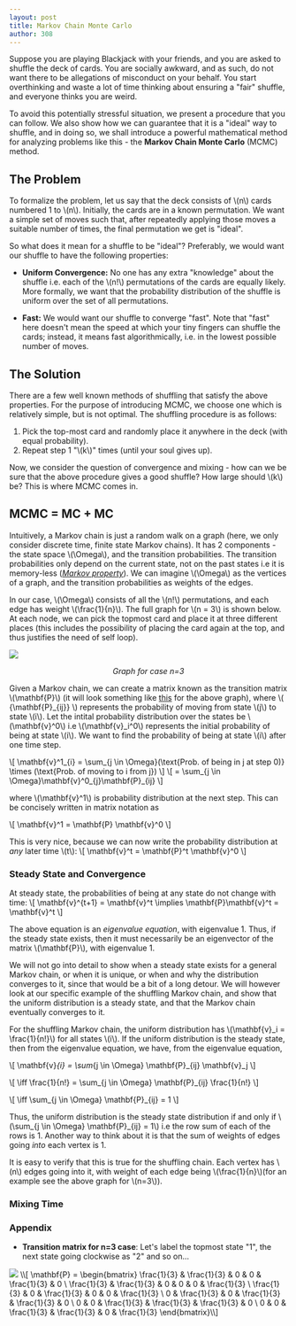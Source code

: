 ```yaml
---
layout: post
title: Markov Chain Monte Carlo
author: 308
---
```


<!-- 

Problem: shufle a deck of cards such that the final permutation is uniformly distributed across all permutations

Method:

Explanation:

Relation to MCMC (MC, MC)

MCMC (Properties, Mixing time etc.)

Deadline : 15th Aug 2021
 -->

<!-- Make this paragraph better -->
Suppose you are playing Blackjack with your friends, and you are asked to shuffle the deck of cards. You are socially awkward, and as such, do not want there to be allegations of misconduct on your behalf. You start overthinking and waste a lot of time thinking about ensuring a "fair" shuffle, and everyone thinks you are weird.

To avoid this potentially stressful situation, we present a procedure that you can follow. We also show how we can guarantee that it is a "ideal" way to shuffle, and in doing so, we shall introduce a powerful mathematical method for analyzing problems like this - the **Markov Chain Monte Carlo** (MCMC) method.

## The Problem

To formalize the problem, let us say that the deck consists of \\(n\\) cards numbered 1 to \\(n\\). Initially, the cards are in a known permutation. We want a simple set of moves such that, after repeatedly applying those moves a suitable number of times, the final permutation we get is "ideal".

So what does it mean for a shuffle to be "ideal"? Preferably, we would want our shuffle to have the following properties:

- **Uniform Convergence:** No one has any extra "knowledge" about the shuffle i.e. each of the \\(n!\\) permutations of the cards are equally likely. More formally, we want that the probability distribution of the shuffle is uniform over the set of all permutations. 
<!-- - We would want the final permutation that the shuffle results in to be uniformly randomly selected from all the (\\(n!\\)) possible permutations of the cards. -->
- **Fast:** We would want our shuffle to converge "fast". Note that "fast" here doesn't mean the speed at which your tiny fingers can shuffle the cards; instead, it means fast algorithmically, i.e. in the lowest possible number of moves.

## The Solution

There are a few well known methods of shuffling that satisfy the above properties. For the purpose of introducing MCMC, we choose one which is relatively simple, but is not optimal. The shuffling procedure is as follows:

1. Pick the top-most card and randomly place it anywhere in the deck (with equal probability).
2. Repeat step 1 "\\(k\\)" times (until your soul gives up).

Now, we consider the question of convergence and mixing - how can we be sure that the above procedure gives a good shuffle? How large should \\(k\\) be? This is where MCMC comes in.

## MCMC = MC + MC

Intuitively, a Markov chain is just a random walk on a graph (here, we only consider discrete time, finite state Markov chains). It has 2 components - the state space \\(\Omega\\), and the transition probabilities. The transition probabilities only depend on the current state, not on the past states i.e it is memory-less ([*Markov property*](https://en.wikipedia.org/wiki/Markov_property)). We can imagine \\(\Omega\\) as the vertices of a graph, and the transition probabilities as weights of the edges.

In our case, \\(\Omega\\) consists of all the \\(n!\\) permutations, and each edge has weight \\(\frac{1}{n}\\). The full graph for \\(n = 3\\) is shown below. At each node, we can pick the topmost card and place it at three different places (this includes the possibility of placing the card again at the top, and thus justifies the need of self loop).

![](https://i.imgur.com/UADXVav.png)
*<center>Graph for case n=3</center>*


Given a Markov chain, we can create a matrix known as the transition matrix \\(\mathbf{P}\\) (it will look something like [this](#1) for the above graph), where \\( {\mathbf{P}_{ij}} \\) represents the probability of moving from state \\(j\\) to state \\(i\\). Let the intital probability distribution over the states be \\(\mathbf{v}^0\\) i.e \\(\mathbf{v}_i^0\\) represents the initial probability of being at state  \\(i\\). We want to find the probability of being at state \\(i\\) after one time step.

\\[ 
\mathbf{v}^1_{i} = \sum_{j \in \Omega}(\text{Prob. of being in j at step 0)} \times (\text{Prob. of moving to i from j})
\\]
\\[
= \sum_{j \in \Omega}\mathbf{v}^0_{j}\mathbf{P}_{ij} 
\\]

where \\(\mathbf{v}^1\\) is probability distribution at the next step. This can be concisely written in matrix notation as 

\\[
\mathbf{v}^1 = \mathbf{P} \mathbf{v}^0
\\]

This is very nice, because we can now write the probability distribution at *any* later time \\(t\\):
\\[
\mathbf{v}^t = \mathbf{P}^t \mathbf{v}^0
\\]

### Steady State and Convergence
At steady state, the probabilities of being at any state do not change with time: 
\\[
\mathbf{v}^{t+1} = \mathbf{v}^t \implies \mathbf{P}\mathbf{v}^t = \mathbf{v}^t
\\]

The above equation is an *eigenvalue equation*, with eigenvalue 1. Thus, if the steady state exists, then it must necessarily be an eigenvector of the matrix \\(\mathbf{P}\\), with eigenvalue 1.  

We will not go into detail to show when a steady state exists for a general Markov chain, or when it is unique, or when and why the distribution converges to it, since that would be a bit of a long detour. We will however look at our specific example of the shuffling Markov chain, and show that the uniform distribution is a steady state, and that the Markov chain eventually converges to it.

For the shuffling Markov chain, the uniform distribution has \\(\mathbf{v}_i = \frac{1}{n!}\\) for all states \\(i\\). If the uniform distribution is the steady state, then from the eigenvalue equation, we have, from the eigenvalue equation,

\\[
\mathbf{v}_{i} = \sum_{j \in \Omega} \mathbf{P}_{ij} \mathbf{v}_j 
\\]

\\[
\iff \frac{1}{n!} = \sum_{j \in \Omega} \mathbf{P}_{ij} \frac{1}{n!} 
\\]


\\[
\iff \sum_{j \in \Omega} \mathbf{P}_{ij} = 1 
\\]

Thus, the uniform distribution is the steady state distribution if and only if \\(\sum_{j \in \Omega} \mathbf{P}_{ij} = 1\\) i.e the row sum of each of the rows is 1. Another way to think about it is that the sum of weights of edges going *into* each vertex is 1.

It is easy to verify that this is true for the shuffling chain. Each vertex has \\(n\\) edges going into it, with weight of each edge being \\(\frac{1}{n}\\)(for an example see the above graph for \\(n=3\\)).

### Mixing Time



### Appendix
-  **<a id="1">Transition matrix for n=3 case</a>**:
Let's label the topmost state "1", the next state going clockwise as "2" and so on...

<img src="https://render.githubusercontent.com/render/math?math=%5Cmathbf%7BP%7D%20%3D%20%5Cbegin%7Bbmatrix%7D%0A%5Cfrac%7B1%7D%7B3%7D%20%26%20%5Cfrac%7B1%7D%7B3%7D%20%26%200%20%26%200%20%26%20%5Cfrac%7B1%7D%7B3%7D%20%26%200%20%5C%5C%0A%5Cfrac%7B1%7D%7B3%7D%20%26%20%5Cfrac%7B1%7D%7B3%7D%20%26%200%20%26%200%20%26%200%20%26%20%5Cfrac%7B1%7D%7B3%7D%20%5C%5C%0A%5Cfrac%7B1%7D%7B3%7D%20%26%200%20%26%20%5Cfrac%7B1%7D%7B3%7D%20%26%200%20%26%200%20%26%20%5Cfrac%7B1%7D%7B3%7D%20%5C%5C%0A0%20%26%20%5Cfrac%7B1%7D%7B3%7D%20%26%200%20%26%20%5Cfrac%7B1%7D%7B3%7D%20%26%20%5Cfrac%7B1%7D%7B3%7D%20%26%200%20%5C%5C%0A0%20%26%200%20%26%20%5Cfrac%7B1%7D%7B3%7D%20%26%20%5Cfrac%7B1%7D%7B3%7D%20%26%20%5Cfrac%7B1%7D%7B3%7D%20%26%200%20%5C%5C%0A0%20%26%200%20%26%20%5Cfrac%7B1%7D%7B3%7D%20%26%20%5Cfrac%7B1%7D%7B3%7D%20%26%200%20%26%20%5Cfrac%7B1%7D%7B3%7D%0A%5Cend%7Bbmatrix%7D">
\\[ \mathbf{P} = \begin{bmatrix}
\frac{1}{3} & \frac{1}{3} & 0 & 0 & \frac{1}{3} & 0 \
\frac{1}{3} & \frac{1}{3} & 0 & 0 & 0 & \frac{1}{3} \
\frac{1}{3} & 0 & \frac{1}{3} & 0 & 0 & \frac{1}{3} \
0 & \frac{1}{3} & 0 & \frac{1}{3} & \frac{1}{3} & 0 \
0 & 0 & \frac{1}{3} & \frac{1}{3} & \frac{1}{3} & 0 \
0 & 0 & \frac{1}{3} & \frac{1}{3} & 0 & \frac{1}{3}
\end{bmatrix}\\]
